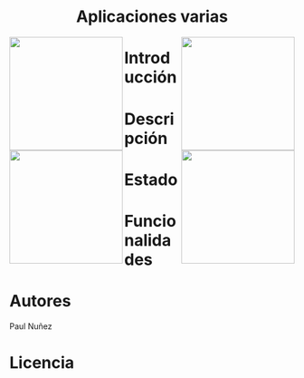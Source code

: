 # <h1 align="center"> Aplicaciones varias </h1>

<img align="left" width="200" height="200" src="https://github.com/Paul243654/Aplicaciones_varias/assets/112754073/6ee8efbd-fec1-4a73-9552-ce0ec1f9aea7"> 
<img align="right" width="200" height="200" src="https://github.com/Paul243654/Aplicaciones_varias/assets/112754073/0788c399-2685-499d-9327-736bfe2b9d6a">

<img align="left" width="200" height="200" src="https://github.com/Paul243654/Aplicaciones_varias/assets/112754073/1411a2d9-511d-4fd9-ad37-37696e20ffbb"> 
<img align="right" width="200" height="200" src="https://github.com/Paul243654/Aplicaciones_varias/assets/112754073/59105dfe-4ef2-4f04-b173-4d41f4812ffa">

# Introducción

# Descripción

# Estado




# Funcionalidades



# Autores

Paul Nuñez

# Licencia

